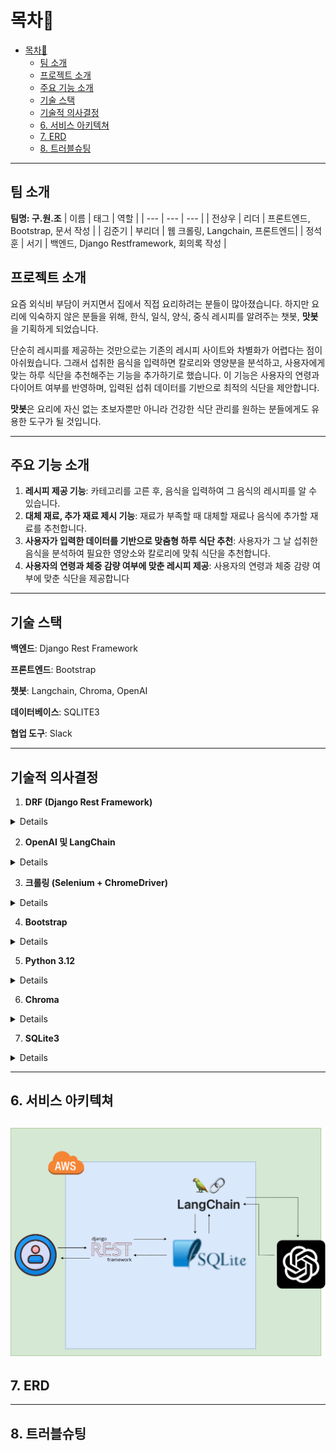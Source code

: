 # 목차📌
- [목차📌](#목차)
  - [팀 소개](#팀-소개)
  - [프로젝트 소개](#프로젝트-소개)
  - [주요 기능 소개](#주요-기능-소개)
  - [기술 스택](#기술-스택)
  - [기술적 의사결정](#기술적-의사결정)
  - [6. 서비스 아키텍쳐](#6-서비스-아키텍쳐)
  - [7. ERD](#7-erd)
  - [8. 트러블슈팅](#8-트러블슈팅)

---
## 팀 소개
**팀명: 구.원.조**
| 이름 | 태그 | 역할 |
| --- | --- | --- |
| 전상우 | 리더 | 프론트엔드, Bootstrap, 문서 작성 |
| 김준기 | 부리더 | 웹 크롤링, Langchain, 프론트엔드|
| 정석훈 | 서기 | 백엔드, Django Restframework, 회의록 작성 |

## 프로젝트 소개
요즘 외식비 부담이 커지면서 집에서 직접 요리하려는 분들이 많아졌습니다. 하지만 요리에 익숙하지 않은 분들을 위해, 한식, 일식, 양식, 중식 레시피를 알려주는 챗봇, **맛봇**을 기획하게 되었습니다.

단순히 레시피를 제공하는 것만으로는 기존의 레시피 사이트와 차별화가 어렵다는 점이 아쉬웠습니다. 그래서 섭취한 음식을 입력하면 칼로리와 영양분을 분석하고, 사용자에게 맞는 하루 식단을 추천해주는 기능을 추가하기로 했습니다. 이 기능은 사용자의 연령과 다이어트 여부를 반영하며, 입력된 섭취 데이터를 기반으로 최적의 식단을 제안합니다.

**맛봇**은 요리에 자신 없는 초보자뿐만 아니라 건강한 식단 관리를 원하는 분들에게도 유용한 도구가 될 것입니다.

---
## 주요 기능 소개
1. **레시피 제공 기능**: 카테고리를 고른 후, 음식을 입력하여 그 음식의 레시피를 알 수 있습니다.
2. **대체 재료, 추가 재료 제시 기능**: 재료가 부족할 때 대체할 재료나 음식에 추가할 재료를 추천합니다.
3. **사용자가 입력한 데이터를 기반으로 맞춤형 하루 식단 추천**: 사용자가 그 날 섭취한 음식을 분석하여 필요한 영양소와 칼로리에 맞춰 식단을 추천합니다.
4. **사용자의 연령과 체중 감량 여부에 맞춘 레시피 제공**: 사용자의 연령과 체중 감량 여부에 맞춘 식단을 제공합니다
---
## 기술 스택
**백엔드**: Django Rest Framework

**프론트엔드**: Bootstrap

**챗봇**: Langchain, Chroma, OpenAI

**데이터베이스**: SQLITE3

**협업 도구**: Slack

---
## 기술적 의사결정
1. **DRF (Django Rest Framework)**
<details>

    - RESTful API 설계의 간편함: DRF는 Django의 강력한 ORM(Object-Relational Mapping)과 쉽게 통합되어 RESTful API를 간단히 설계할 수 있습니다.

    - 데이터 직렬화: DRF의 `serializers`는 데이터베이스 모델과 JSON 데이터 간의 변환을 단순화하여 데이터 전송을 효율적으로 처리합니다.

    - 확장 가능한 인증 및 권한 시스템: DRF는 다양한 인증 메커니즘(JWT, OAuth 등)을 지원하며, 권한 제어를 쉽게 구현할 수 있습니다.

    - 데이터 직렬화: DRF의 `serializers`는 데이터베이스 모델과 JSON 데이터 간의 변환을 단순화하여 데이터 전송을 효율적으로 처리합니다.

    - 확장 가능한 인증 및 권한 시스템: DRF는 다양한 인증 메커니즘(JWT, OAuth 등)을 지원하며, 권한 제어를 쉽게 구현할 수 있습니다.
</details>

2.  **OpenAI 및 LangChain**
<details>

    - 복잡한 파이프라인 관리: LangChain은 다단계 NLP 워크플로우(예: 크롤링 데이터의 전처리 → GPT 호출 → 결과 후처리)를 쉽게 구성할 수 있는 프레임워크입니다.

    - 모듈화: LangChain은 `CallbackManager`를 통해 워크플로우의 각 단계를 명확히 추적하고 관리할 수 있습니다.

    - LLM 통합: LangChain은 OpenAI뿐만 아니라 Hugging Face와 같은 다양한 LLM을 지원하여 유연한 워크플로우 구성이 가능합니다.(예: 임베딩 모델)
</details>


3. **크롤링 (Selenium + ChromeDriver)**
<details>
    - 동적 웹페이지 처리: Selenium은 JavaScript로 렌더링되는 동적 웹페이지를 크롤링할 수 있습니다.
    - 
    - 유연성: Selenium은 다양한 브라우저(Chrome, Firefox 등)를 지원하며, 페이지 상호작용(클릭, 스크롤, 입력 등)을 자동화할 수 있습니다.
    - 
    - 확장 가능성: Selenium은 `ChromeDriver`와 같은 브라우저 드라이버를 통해 크롤링 및 자동화 작업을 세밀하게 조정할 수 있습니다.
</details>

4. **Bootstrap**
<details>
    - 반응형 디자인: Bootstrap은 모바일 친화적이고 반응형 웹사이트를 쉽게 제작할 수 있는 CSS 프레임워크입니다.
    - 
    - 풍부한 UI 컴포넌트: 버튼, 모달, 카드 등 다양한 사전 설계된 컴포넌트를 제공하여 개발 속도를 높입니다.
    - 
    - 사용 용이성: HTML과 CSS에 대한 기본적인 이해만으로도 고급 UI를 설계할 수 있습니다.
    - 
    - 풍부한 UI 컴포넌트: 버튼, 모달, 카드 등 다양한 사전 설계된 컴포넌트를 제공하여 개발 속도를 높입니다.
    - 
    - 사용 용이성: HTML과 CSS에 대한 기본적인 이해만으로도 고급 UI를 설계할 수 있습니다.
</details>

5. **Python 3.12**
<details>
    - 최신 기능: Python 3.12는 성능 향상 및 새로운 구문적 기능의 사용
    - 
    - 광범위한 생태계: Python은 Django, DRF, Selenium, OpenAI, LangChain 등 다양한 라이브러리와의 통합을 지원합니다.
</details>

6. **Chroma**
<details>
    - **NLP에 최적화된 벡터 데이터 관리:** Chroma는 OpenAI 임베딩 모델로 생성된 데이터를 저장하고 검색할 수 있는 벡터 데이터베이스 기능을 제공합니다.
    - 
    - **유연성:**  NLP 기반 검색 작업에 필요한 다양한 API와 쉽게 통합됩니다.
</details>

7. **SQLite3**

<details>
    - **경량화:** SQLite3는 서버 없이 실행할 수 있는 파일 기반 데이터베이스로, 프로젝트나 로컬 데이터 저장소로 적합합니다.
    - 
    - **간편한 관리:** SQL 쿼리를 활용하여 크롤링 데이터 및 NLP 결과를 효율적으로 관리할 수 있습니다.
    - 
    - **통합성:** Python에서 기본 제공되며, Django ORM 및 DRF와 원활히 동작합니다.  
</details> 

---
## 6. 서비스 아키텍쳐
![Architecture](https://github.com/SW0729/9WJ/blob/Develop/architecture.png)
---
## 7. ERD

---
## 8. 트러블슈팅
